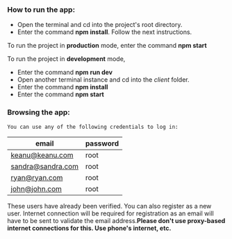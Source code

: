 

### How to run the app:
 - Open the terminal and cd into the project's root directory.
 - Enter the command <strong>npm install</strong>. Follow the next instructions.
 
To run the project in **production** mode, enter the command **npm start**

To run the project in **development** mode,
 - Enter the command <strong>npm run dev</strong>
 - Open another terminal instance and cd into the *client* folder.
 - Enter the command **npm install**
 - Enter the command  **npm start**
### Browsing the app:
	You can use any of the following credentials to log in:
|email|password|
|--|--|
|keanu@keanu.com|root|
|sandra@sandra.com|root|
|ryan@ryan.com|root|
|john@john.com|root|

These users have already been verified. You can also register as a new user. Internet connection will be required for registration as an email will have to be sent to validate the email address.**Please don't use proxy-based internet connections for this. Use phone's internet, etc.**
